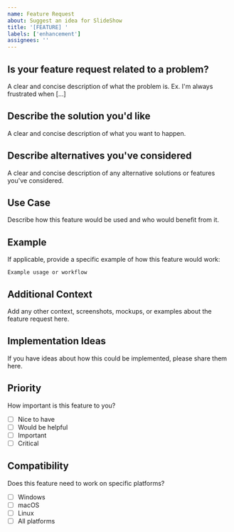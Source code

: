 ```yaml
---
name: Feature Request
about: Suggest an idea for SlideShow
title: '[FEATURE] '
labels: ['enhancement']
assignees: ''
---
```


## Is your feature request related to a problem?
A clear and concise description of what the problem is. Ex. I'm always frustrated when [...]

## Describe the solution you'd like
A clear and concise description of what you want to happen.

## Describe alternatives you've considered
A clear and concise description of any alternative solutions or features you've considered.

## Use Case
Describe how this feature would be used and who would benefit from it.

## Example
If applicable, provide a specific example of how this feature would work:
```
Example usage or workflow
```

## Additional Context
Add any other context, screenshots, mockups, or examples about the feature request here.

## Implementation Ideas
If you have ideas about how this could be implemented, please share them here.

## Priority
How important is this feature to you?
- [ ] Nice to have
- [ ] Would be helpful
- [ ] Important
- [ ] Critical

## Compatibility
Does this feature need to work on specific platforms?
- [ ] Windows
- [ ] macOS  
- [ ] Linux
- [ ] All platforms
